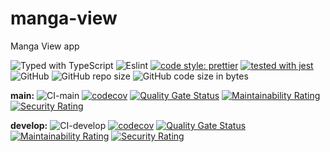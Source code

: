 # manga-view

Manga View app

![Typed with TypeScript](https://flat.badgen.net/badge/icon/Typed?icon=typescript&label&labelColor=blue&color=555555)
![Eslint](https://badgen.net/badge/eslint/airbnb/ff5a5f?icon=airbnb)
[![code style: prettier](https://img.shields.io/badge/code_style-prettier-ff69b4.svg)](https://github.com/prettier/prettier)
[![tested with jest](https://img.shields.io/badge/tested_with-jest-99424f.svg)](https://github.com/facebook/jest)
![GitHub](https://img.shields.io/github/license/thinhtran3588/manga-view)
![GitHub repo size](https://img.shields.io/github/repo-size/thinhtran3588/manga-view)
![GitHub code size in bytes](https://img.shields.io/github/languages/code-size/thinhtran3588/manga-view)

**main:**
![CI-main](https://github.com/thinhtran3588/manga-view/workflows/CI-main/badge.svg)
[![codecov](https://codecov.io/gh/thinhtran3588/manga-view/branch/main/graph/badge.svg)](https://codecov.io/gh/thinhtran3588/manga-view)
[![Quality Gate Status](https://sonarcloud.io/api/project_badges/measure?project=thinhtran3588_manga-view&metric=alert_status)](https://sonarcloud.io/dashboard?id=thinhtran3588_manga-view)
[![Maintainability Rating](https://sonarcloud.io/api/project_badges/measure?project=thinhtran3588_manga-view&metric=sqale_rating)](https://sonarcloud.io/dashboard?id=thinhtran3588_manga-view)
[![Security Rating](https://sonarcloud.io/api/project_badges/measure?project=thinhtran3588_manga-view&metric=security_rating)](https://sonarcloud.io/dashboard?id=thinhtran3588_manga-view)

**develop:**
![CI-develop](https://github.com/thinhtran3588/manga-view/workflows/CI-develop/badge.svg?branch=develop)
[![codecov](https://codecov.io/gh/thinhtran3588/manga-view/branch/develop/graph/badge.svg)](https://codecov.io/gh/thinhtran3588/manga-view/branch/develop)
[![Quality Gate Status](https://sonarcloud.io/api/project_badges/measure?project=thinhtran3588_manga-view&branch=develop&metric=alert_status)](https://sonarcloud.io/dashboard?id=thinhtran3588_manga-view&branch=develop)
[![Maintainability Rating](https://sonarcloud.io/api/project_badges/measure?project=thinhtran3588_manga-view&branch=develop&metric=sqale_rating)](https://sonarcloud.io/dashboard?id=thinhtran3588_manga-view&branch=develop)
[![Security Rating](https://sonarcloud.io/api/project_badges/measure?project=thinhtran3588_manga-view&branch=develop&metric=security_rating)](https://sonarcloud.io/dashboard?id=thinhtran3588_manga-view&branch=develop)
